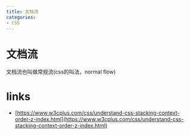 ```yaml
---
title: 文档流
categories: 
- CSS
---
```


# 文档流
文档流也叫做常规流(css的叫法，normal flow)



# links
- [https://www.w3cplus.com/css/understand-css-stacking-context-order-z-index.html](https://www.w3cplus.com/css/understand-css-stacking-context-order-z-index.html)